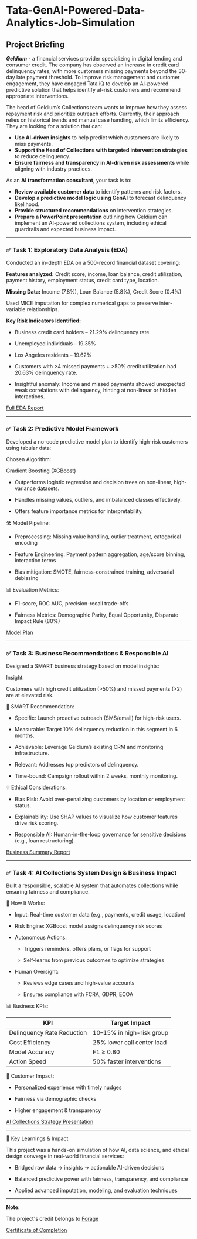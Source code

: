 # Tata-GenAI-Powered-Data-Analytics-Job-Simulation

## Project Briefing 

**_Geldium_** - a financial services provider specializing in digital lending and consumer credit. The company has observed an increase in credit card delinquency rates, with more customers missing payments beyond the 30-day late payment threshold. To improve risk management and customer engagement, they have engaged Tata iQ to develop an AI-powered predictive solution that helps identify at-risk customers and recommend appropriate interventions.

The head of Geldium’s Collections team wants to improve how they assess repayment risk and prioritize outreach efforts. Currently, their approach relies on historical trends and manual case handling, which limits efficiency. They are looking for a solution that can:

- **Use AI-driven insights** to help predict which customers are likely to miss payments.
- **Support the Head of Collections with targeted intervention strategies** to reduce delinquency.
- **Ensure fairness and transparency in AI-driven risk assessments** while aligning with industry practices.
 
As an **AI transformation consultant**, your task is to:

- **Review available customer data** to identify patterns and risk factors.
- **Develop a predictive model logic using GenAI** to forecast delinquency likelihood.
- **Provide structured recommendations** on intervention strategies.
- **Prepare a PowerPoint presentation** outlining how Geldium can implement an AI-powered collections system, including ethical guardrails and expected business impact.

---

### ✅ Task 1: Exploratory Data Analysis (EDA)

Conducted an in-depth EDA on a 500-record financial dataset covering:

**Features analyzed:** Credit score, income, loan balance, credit utilization, payment history, employment status, credit card type, location.

**Missing Data:** Income (7.8%), Loan Balance (5.8%), Credit Score (0.4%)
 
Used MICE imputation for complex numerical gaps to preserve inter-variable relationships.

**Key Risk Indicators Identified:**
  
*	Business credit card holders – 21.29% delinquency rate
  
*	Unemployed individuals – 19.35%
  
*	Los Angeles residents – 19.62%

*	Customers with >4 missed payments + >50% credit utilization had 20.63% delinquency rate.

*	Insightful anomaly: Income and missed payments showed unexpected weak correlations with delinquency, hinting at non-linear or hidden interactions.

[Full EDA Report](https://github.com/ron0496/Tata-GenAI-Powered-Data-Analytics-Job-Simulation/blob/main/Task%201-%20EDA%20Summary%20Report.pdf)

---

### ✅ Task 2: Predictive Model Framework

Developed a no-code predictive model plan to identify high-risk customers using tabular data:

Chosen Algorithm: 

Gradient Boosting (XGBoost)

*	Outperforms logistic regression and decision trees on non-linear, high-variance datasets.

* Handles missing values, outliers, and imbalanced classes effectively.

*	Offers feature importance metrics for interpretability.

🛠 Model Pipeline:

* Preprocessing: Missing value handling, outlier treatment, categorical encoding

* Feature Engineering: Payment pattern aggregation, age/score binning, interaction terms

*	Bias mitigation: SMOTE, fairness-constrained training, adversarial debiasing

📊 Evaluation Metrics:

*	F1-score, ROC AUC, precision-recall trade-offs

*	Fairness Metrics: Demographic Parity, Equal Opportunity, Disparate Impact Rule (80%)

[Model Plan](https://github.com/ron0496/Tata-GenAI-Powered-Data-Analytics-Job-Simulation/blob/main/Task%202-%20Model%20Plan.pdf) 

---

### ✅ Task 3: Business Recommendations & Responsible AI

Designed a SMART business strategy based on model insights:

Insight:

Customers with high credit utilization (>50%) and missed payments (>2) are at elevated risk.

🎯 SMART Recommendation:
	
*	Specific: Launch proactive outreach (SMS/email) for high-risk users.
	
 *	Measurable: Target 10% delinquency reduction in this segment in 6 months.
	
 *	Achievable: Leverage Geldium’s existing CRM and monitoring infrastructure.

 *	Relevant: Addresses top predictors of delinquency.

 *	Time-bound: Campaign rollout within 2 weeks, monthly monitoring.

💡 Ethical Considerations:

 *	Bias Risk: Avoid over-penalizing customers by location or employment status.
	
 *	Explainability: Use SHAP values to visualize how customer features drive risk scoring.
	
 *	Responsible AI: Human-in-the-loop governance for sensitive decisions (e.g., loan restructuring).
   
[Business Summary Report](https://github.com/ron0496/Tata-GenAI-Powered-Data-Analytics-Job-Simulation/blob/main/Task%203-%20Updated%20Business%20Summary.pdf)

---

### ✅ Task 4: AI Collections System Design & Business Impact

Built a responsible, scalable AI system that automates collections while ensuring fairness and compliance.

🔁 How It Works:
*	Input: Real-time customer data (e.g., payments, credit usage, location)

*	Risk Engine: XGBoost model assigns delinquency risk scores

*	Autonomous Actions:

    * Triggers reminders, offers plans, or flags for support
      
    *	Self-learns from previous outcomes to optimize strategies
   
*	Human Oversight:
  
    * Reviews edge cases and high-value accounts
      
    *	Ensures compliance with FCRA, GDPR, ECOA

📊 Business KPIs:

| KPI | Target Impact |
|-----------------------|--------------------------|
| Delinquency Rate Reduction | 10–15% in high-risk group |
| Cost Efficiency | 25% lower call center load |
| Model Accuracy | F1 ≥ 0.80 |
| Action Speed | 50% faster interventions |

🤝 Customer Impact:

*	Personalized experience with timely nudges

*	Fairness via demographic checks

*	Higher engagement & transparency

[AI Collections Strategy Presentation](https://github.com/ron0496/Tata-GenAI-Powered-Data-Analytics-Job-Simulation/blob/main/Task%204-%20Presentation.pdf)

---

💼 Key Learnings & Impact

This project was a hands-on simulation of how AI, data science, and ethical design converge in real-world financial services:

*	Bridged raw data → insights → actionable AI-driven decisions

*	Balanced predictive power with fairness, transparency, and compliance

*	Applied advanced imputation, modeling, and evaluation techniques

---

**Note:**

The project's credit belongs to [Forage](https://www.theforage.com/simulations/tata/data-analytics-t3zr)

[Certificate of Completion](https://forage-uploads-prod.s3.amazonaws.com/completion-certificates/ifobHAoMjQs9s6bKS/gMTdCXwDdLYoXZ3wG_ifobHAoMjQs9s6bKS_aXM3Xh4DNSNAw9pzW_1751115165702_completion_certificate.pdf)
